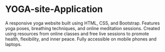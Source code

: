 # YOGA-site-Application
A responsive yoga website built using HTML, CSS, and Bootstrap. Features yoga poses, breathing techniques, and online meditation sessions. Created using resources from online classes and free live sessions to promote health, flexibility, and inner peace. Fully accessible on mobile phones and laptops.
